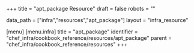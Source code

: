 +++
title = "apt_package Resource"
draft = false
robots = ""

data_path = ["infra","resources","apt_package"]
layout = "infra_resource"


[menu]
  [menu.infra]
    title = "apt_package"
    identifier = "chef_infra/cookbook_reference/resources/apt_package"
    parent = "chef_infra/cookbook_reference/resources"
+++

<!-- The contents of this page are automatically generated from the apt_package.yaml file in the data directory. -->
<!-- To suggest a change, edit the https://github.com/chef/chef/blob/master/lib/chef/resource/apt_package.rb file
      and submit a pull request to the https://github.com/chef/chef repository. -->
